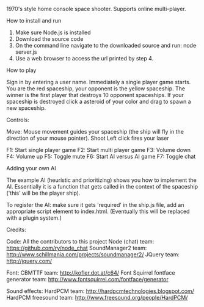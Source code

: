 1970's style home console space shooter. Supports online multi-player.

How to install and run

1. Make sure Node.js is installed
2. Download the source code 
3. On the command line navigate to the downloaded source and run: node server.js
4. Use a web browser to access the url printed by step 4.

How to play

Sign in by entering a user name.
Immediately a single player game starts. 
You are the red spaceship, your opponent is the yellow spaceship. 
The winner is the first player that destroys 10 opponent spaceships.
If your spaceship is destroyed click a asteroid of your color and drag to spawn a new spaceship.

Controls:

Move: Mouse movement guides your spaceship (the ship will fly in the direction of your mouse pointer).
Shoot Left click fires your laser

F1: Start single player game
F2: Start multi player game 
F3: Volume down
F4: Volume up
F5: Toggle mute
F6: Start AI versus AI game
F7: Toggle chat

Adding your own AI

The example AI (heuristic and prioritizing) shows you how to implement the AI. Essentially it is a function that gets called in the context of the spaceship ('this' will be the player ship).

To register the AI: make sure it gets 'required' in the ship.js file, add an appropriate script element to index.html. (Eventually this will be replaced with a plugin system.)

Credits:

Code:
All the contributors to this project
Node (chat) team: https://github.com/ry/node_chat
SoundManager2 team: http://www.schillmania.com/projects/soundmanager2/
JQuery team: http://jquery.com/

Font:
CBMTTF team: http://kofler.dot.at/c64/
Font Squirrel fontface generator team: http://www.fontsquirrel.com/fontface/generator

Sound effects:
HardPCM team: http://hardpcmtechnologies.blogspot.com/
HardPCM freesound team: http://www.freesound.org/people/HardPCM/


 


	